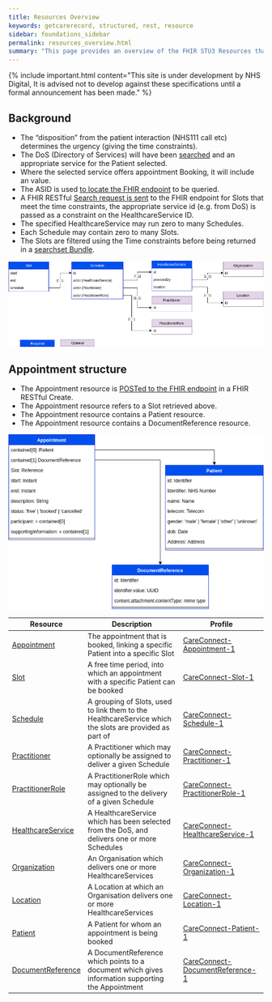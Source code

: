 ```yaml
---
title: Resources Overview
keywords: getcarerecord, structured, rest, resource
sidebar: foundations_sidebar
permalink: resources_overview.html
summary: "This page provides an overview of the FHIR STU3 Resources that are required to build the required API messaging. Each link will take you to the resource page detail with a link to the StructureDefinitions of each resource."
---
```


{% include important.html content="This site is under development by NHS Digital, It is advised not to develop against these specifications until a formal announcement has been made." %}

## Background ##

- The “disposition” from the patient interaction (NHS111 call etc) determines the urgency (giving the time constraints).
- The DoS (Directory of Services) will have been <a href='process.html#getservices'>searched</a> and an appropriate service for the Patient selected.
- Where the selected service offers appointment Booking, it will include an value.
- The ASID is used <a href='process.html#find-endpoint'>to locate the FHIR endpoint</a> to be queried.
- A FHIR RESTful <a href='search_free_slots.html'>Search request is sent</a> to the FHIR endpoint for Slots that meet the time constraints, the appropriate service id (e.g. from DoS) is passed as a constraint on the HealthcareService ID.
- The specified HealthcareService may run zero to many Schedules.
- Each Schedule may contain zero to many Slots.
- The Slots are filtered using the Time constraints before being returned in a <a href='http://hl7.org/fhir/stu3/bundle.html#searchset'>searchset Bundle</a>.

<img src="images/UEC-Appointments/ClassDiagram.png">

## Appointment structure ##

- The Appointment resource is <a href='book_an_appointment.html'>POSTed to the FHIR endpoint</a> in a FHIR RESTful Create.
- The Appointment resource refers to a Slot retrieved above.
- The Appointment resource contains a Patient resource.
- The Appointment resource contains a DocumentReference resource.

<img src="images/UEC-Appointments/Appointment.png">


| Resource | Description | Profile |
| --- | --- | --- |
| <a href='appointment.html'>Appointment</a> | The appointment that is booked, linking a specific Patient into a specific Slot | <a href='https://fhir.hl7.org.uk/STU3/StructureDefinition/CareConnect-Appointment-1'>CareConnect-Appointment-1</a> |
| <a href='slot.html'>Slot</a> | A free time period, into which an appointment with a specific Patient can be booked | <a href='https://fhir.hl7.org.uk/STU3/StructureDefinition/CareConnect-Slot-1'>CareConnect-Slot-1</a> |
| <a href='schedule.html'>Schedule</a> | A grouping of Slots, used to link them to the HealthcareService which the slots are provided as part of | <a href='https://fhir.hl7.org.uk/STU3/StructureDefinition/CareConnect-Schedule-1'>CareConnect-Schedule-1</a> |
| <a href='practitioner.html'>Practitioner</a> | A Practitioner which may optionally be assigned to deliver a given Schedule | <a href='https://fhir.hl7.org.uk/STU3/StructureDefinition/CareConnect-Practitioner-1'>CareConnect-Practitioner-1</a> |
| <a href='practitioner_role.html'>PractitionerRole</a> | A PractitionerRole which may optionally be assigned to the delivery of a given Schedule | <a href='https://fhir.hl7.org.uk/STU3/StructureDefinition/CareConnect-PractitionerRole-1'>CareConnect-PractitionerRole-1</a> |
| <a href='healthcare_service.html'>HealthcareService</a> | A HealthcareService which has been selected from the DoS, and delivers one or more Schedules | <a href='https://fhir.hl7.org.uk/STU3/StructureDefinition/CareConnect-HealthcareService-1'>CareConnect-HealthcareService-1</a> |
| <a href='organisation.html'>Organization</a> | An Organisation which delivers one or more HealthcareServices | <a href='https://fhir.hl7.org.uk/STU3/StructureDefinition/CareConnect-Organization-1'>CareConnect-Organization-1</a> |
| <a href='location.html'>Location</a> | A Location at which an Organisation delivers one or more HealthcareServices | <a href='https://fhir.hl7.org.uk/STU3/StructureDefinition/CareConnect-Location-1'>CareConnect-Location-1</a> |
| <a href='patient.html'>Patient</a> | A Patient for whom an appointment is being booked | <a href='https://fhir.hl7.org.uk/STU3/StructureDefinition/CareConnect-Patient-1'>CareConnect-Patient-1</a> |
| <a href='document_reference.html'>DocumentReference</a> | A DocumentReference which points to a document which gives information supporting the Appointment | <a href='https://fhir.hl7.org.uk/STU3/StructureDefinition/CareConnect-DocumentReference-1'>CareConnect-DocumentReference-1</a> |

